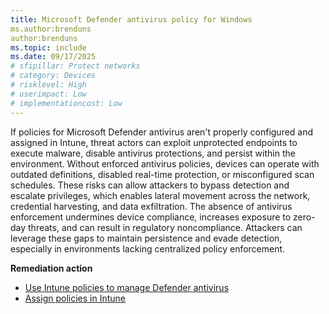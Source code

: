 ```yaml
---
title: Microsoft Defender antivirus policy for Windows
ms.author:brenduns
author:brenduns
ms.topic: include
ms.date: 09/17/2025
# sfipillar: Protect networks
# category: Devices
# risklevel: High
# userimpact: Low
# implementationcost: Low
---
```

If policies for Microsoft Defender antivirus aren't properly configured and assigned in Intune, threat actors can exploit unprotected endpoints to execute malware, disable antivirus protections, and persist within the environment. Without enforced antivirus policies, devices can operate with outdated definitions, disabled real-time protection, or misconfigured scan schedules. These risks can allow attackers to bypass detection and escalate privileges, which enables lateral movement across the network, credential harvesting, and data exfiltration. The absence of antivirus enforcement undermines device compliance, increases exposure to zero-day threats, and can result in regulatory noncompliance. Attackers can leverage these gaps to maintain persistence and evade detection, especially in environments lacking centralized policy enforcement.

**Remediation action**

- [Use Intune policies to manage Defender antivirus](/intune/intune-service/protect/endpoint-security-antivirus-policy)
- [Assign policies in Intune](/intune/intune-service/configuration/device-profile-assign)